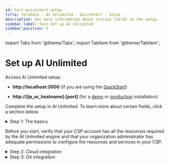 ```yaml
---
id: test-quickstart-setup
title: Teradata - AI Unlimited - QuickStart - Setup 
description: Get more information about certain fields in the setup.
sidebar_label: Test-Set up AI Unlimited	
sidebar_position: 5
---
```


import Tabs from '@theme/Tabs';
import TabItem from '@theme/TabItem';

# Set up AI Unlimited

Access AI Unlimited setup:

- **http://localhost:3000** (if you are using the [QuickStart](/docs/install-ai-unlimited/quickstart/index.md))

- **http://[ip_or_hostname]:[port]** (for a [demo](/docs/install-ai-unlimited/demo/index.md) or [production](/docs/install-ai-unlimited/production/index.md) installation)

Complete the setup in AI Unlimited. To learn more about certain fields, click a section below. 

<details>

<summary>Step 1: The basics</summary>

* **Service base URL**: [Non-Editable] The root URL of the service. The value can vary depending on the type of installation.

* **Git provider**: The Git provider used to store project details. Currently, Teradata AI Unlimited supports GitHub and GitLab.

* **Service log levels**: Teradata recommends selecting the **Debug** option. This option captures fine-grained informational events that could help users debug errors.

* **Engine IP network type**: The type of network assigned to an engine instance, which can be either public or private. Select the **Private** option if you're deploying the engine in the same VPC as AI Unlimited.

* **Use TLS**: Indicates if TLS support is enabled. If your instance is only accessible from within a private network and to trusted users, you can ignore the default value. Teradata recommends enabling the TLS option for sensitive data, and public networks.

* **Service TLS Certificate and Key**: Upload a TLS certificate and key pair to authenticate and secure communication to your server.

2. To use a self-signed certificate for **Service Base URL**, select **GENERATE TLS**. A certificate and private key are generated and displayed in the respective fields.

3. Select **Update**.

Base URL

Git Provider

Service Log Level

**TLS**

Use [Transport Layer Security (TLS)](/docs/glossary.md#glo-tls) to secure connections to the AI Unlimited service and safeguard your data in transit.


**Certificates**

If you have a certificate issued by a trusted Certificate Authority (CA), you can provide it and its key. You'll be responsible for managing the certificate lifecycle, including renewal and validation. If you have specific requirements or need more control over your certificates, bringing your own is a good option.

Or use a Teradata system-generated certificate. It automatically renews before it expires.

</details>

Before you start, verify that your CSP account has all the resources required by the AI Unlimited engine and that your organization administrator has adequate permissions to configure the resources and services in your CSP.

<details>

<summary>Step 2: Cloud integration</summary>
:::note
You can modify these parameters directly from the Jupyter notebook while connecting to the AI Unlimited engine.
::: 

<Tabs>
<TabItem value="aws1" label="AWS">

- **Default region**: The region where you want to deploy the engine. Teradata recommends choosing the region closest to your primary work location.
- **Default subnet**: The subnet that provides the engine instance with a route to an internet gateway. If you don't specify a subnet, the engine is automatically associated with the default subnet.
- **Default IAM role**: The default IAM identity that provides the required permissions to deploy the engine instance. When a default IAM role is assigned to a user or resource, the user or resource automatically assumes the role and gains the permissions granted to the role.
- **Resource tags**: The key-value pair applied to a resource to hold metadata about that resource. With a resource tag, you can quickly identify, organize, and manage the AI Unlimited resources you use in your environment.
- **Default CIDRs**: The list of Classless Inter-Domain Routing (CIDR) network addresses that can be allocated to the engine. Use CIDR to allocate IP addresses flexibly and efficiently in your network. If you don't specify a CIDR, the engine is automatically associated with the default CIDR.
- **Default security groups**: The list of security groups for the VPC in each region. Security group is a virtual firewall that contains rules to monitor and filter the incoming and outgoing traffic for the VPC in each region. If you don't specify a security group, the engine is automatically associated with the default security group for the VPC.
- **Role Prefix**: The string of characters prepended to the name of a role. You can use a role prefix to organize and manage roles and to enforce naming conventions.
- **Permission Boundary**: The maximum permissions an IAM entity can have regardless of the permissions defined in the identity-based policy. You can define and manage the user permissions and roles and enforce compliance requirements.

**IAM role**

If AI Unlimited creates the [IAM role](https://docs.aws.amazon.com/IAM/latest/UserGuide/id_roles_create.html), it creates it for the AWS [cluster](/docs/glossary.md#glo-cluster) that deploys the engine&mdash;each time you deploy the engine. If your organization creates the role, it must be broad enough to include all the clusters that might deploy the engine.


</TabItem>
<TabItem value="azure" label="Azure">

- **Default region**: A single Azure environment corresponds to a single VNet located in a specific region, and all the resources deployed by AI Unlimited on Azure are deployed into that VNet. Teradata recommends selecting a region closest to your primary work location or the region where your data is located.
- **Default CIDRs**: The address range to define the range of private IPs for VM instances provisioned into the subnets. The CIDR range must be between /16 and /24. The default is 10.0.0.0/16.
- **Default security group**: Controls inbound and outbound traffic to and from Azure resources within a specified network. Use this field to allow users from your organization access to the resources.
- **Resource tags**: The key-value pair that helps you identify resources based on settings that are relevant to your organization. Use the ai-unlimited tag to quickly identify, organize, and manage the resources you use in your environment.

</TabItem>
</Tabs>

</details>

<details>

<summary>Step 3: Git integration</summary>

On the **Configure Git** page, enter the details in the fields, and then select **Authenticate**. You are redirected to GitHub or GitLab based on your choice of Git provider in Step 1. Use your credentials to log in. This authorizes the AI Unlimited to authenticate the user and access your Git repo.

After you are redirected back to AI Unlimited, you can see that an API key was generated for you. 
**TA: Don't users need to fill in the Step 3 details to view API key?**
***MEM: That's a good question. I think the demo I was watching was recorded when steps 2 and 3 were flip-flopped.***

You'll use your API key whenever you create a project in a Jupyter notebook. When a new user logs in to the AI Unlimited UI, an API key is generated for that user. 

**OAuth app**

An OAuth app allows a user to grant access to their account on one website or service to their account on another, without sharing their password. 

AI Unlimited uses the OAuth app you, or someone at your organization, created to authorize access to your GitHub or GitLab account. This allows AI Unlimited to store user and project information there. 

Selecting **Authenticate** establishes the access and returns you to AI Unlimited to complete the setup.

[Create a Git OAuth app](/docs/install-ai-unlimited/quickstart/create-github-oauth-app) (QuickStart)\
[Create a Git OAuth app](/docs/install-ai-unlimited/demo) (Demo installation)\
[Create a Git OAuth app](/docs/install-ai-unlimited/production) (Production installation)

</details>







